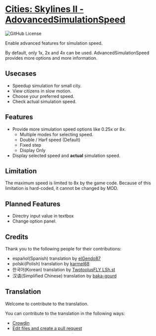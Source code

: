 # [Cities: Skylines II - AdovancedSimulationSpeed](https://mods.paradoxplaza.com/mods/79794/Windows)

![GitHub License](https://img.shields.io/github/license/zakuro9715/CS2-AdvancedSimulationSpeed?color=blue)

Enable advanced features for simulation speed.

By default, only 1x, 2x and 4x can be used.
AdvancedSimulationSpeed provides more options and more information.

## Usecases

- Speedup simulation for small city.
- View citizens in slow motion.
- Choose your preferred speed.
- Check actual simulation speed.

## Features

- Provide more simulation speed options like 0.25x or 8x.
	- Multiple modes for selecting speed.
	- Double / Harf speed (Default)
	- Fixed step
	- Display Only
- Display selected speed and **actual** simulation speed.

## Limitation

The maximum speed is limited to 8x by the game code. Because of this limitation is hard-coded, it cannot be changed by MOD.

## Planned Features

- Directry input value in textbox
- Change option panel.

## Credits

Thank you to the following people for their contributions:

- español(Spanish) translation by [elGendo87](https://twitter.com/elGendo87)
- polski(Polish) translation by [karmel68](https://crowdin.com/profile/karmel68)
- 한국어(Korean) translation by [TwotoolusFLY LSh.st](https://steamcommunity.com/id/dragontalk)
- 汉语(Simplified Chinese) translation by [baka-gourd](https://github.com/baka-gourd)

## Translation

Welcome to contribute to the translation.

You can contribute to the translation in the following ways:
- [Crowdin](https://crowdin.com/project/cs2-advancedsimulationspeed)
- [Edit files and create a pull request](https://github.com/zakuro9715/CS2-AdvancedSimulationSpeed/tree/main/AdvancedSimulationSpeed/Locales)
